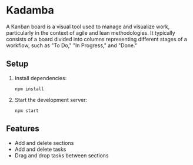 # Kadamba
A Kanban board is a visual tool used to manage and visualize work, particularly in the context of agile and lean methodologies. It typically consists of a board divided into columns representing different stages of a workflow, such as "To Do," "In Progress," and "Done." 




## Setup

1. Install dependencies:
   ```
   npm install
   ```

2. Start the development server:
   ```
   npm start
   ```

## Features

- Add and delete sections
- Add and delete tasks
- Drag and drop tasks between sections

